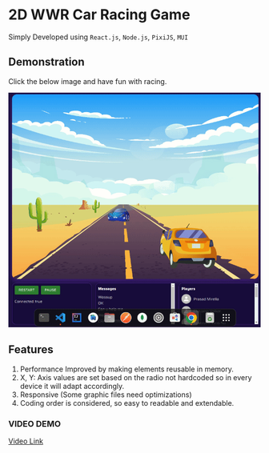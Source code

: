 # 2D WWR Car Racing Game

Simply Developed using `React.js`, `Node.js`, `PixiJS`, `MUI`

## Demonstration

Click the below image and have fun with racing.

[![](/screenshot.gif)](https://aslamanver.github.io/wwr)

## Features

1. Performance Improved by making elements reusable in memory.
2. X, Y: Axis values are set based on the radio not hardcoded so in every device it will adapt accordingly.
3. Responsive (Some graphic files need optimizations)
4. Coding order is considered, so easy to readable and extendable.

### VIDEO DEMO

[Video Link](https://youtu.be/oMR0Rj07tMA)

